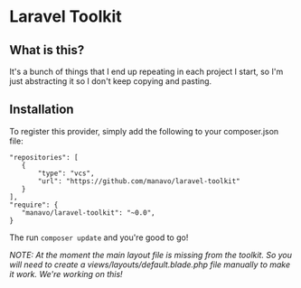 # Laravel Toolkit

## What is this?

It's a bunch of things that I end up repeating in each project I start, so I'm just abstracting it so I don't keep copying and pasting.

## Installation

To register this provider, simply add the following to your composer.json file:

    "repositories": [
       {
           "type": "vcs",
           "url": "https://github.com/manavo/laravel-toolkit"
       }
    ],
    "require": {
       "manavo/laravel-toolkit": "~0.0",
    }

The run `composer update` and you're good to go!

*NOTE: At the moment the main layout file is missing from the toolkit. So you will need to create a views/layouts/default.blade.php file manually to make it work. We're working on this!*
